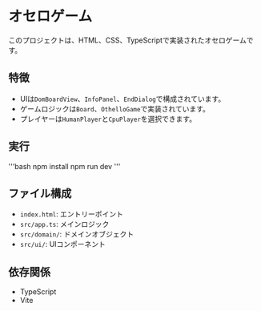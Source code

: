 # オセロゲーム

このプロジェクトは、HTML、CSS、TypeScriptで実装されたオセロゲームです。

## 特徴

-   UIは`DomBoardView`、`InfoPanel`、`EndDialog`で構成されています。
-   ゲームロジックは`Board`、`OthelloGame`で実装されています。
-   プレイヤーは`HumanPlayer`と`CpuPlayer`を選択できます。

## 実行

'''bash
    npm install
    npm run dev
'''

## ファイル構成

-   `index.html`: エントリーポイント
-   `src/app.ts`: メインロジック
-   `src/domain/`: ドメインオブジェクト
-   `src/ui/`: UIコンポーネント

## 依存関係

-   TypeScript
-   Vite
